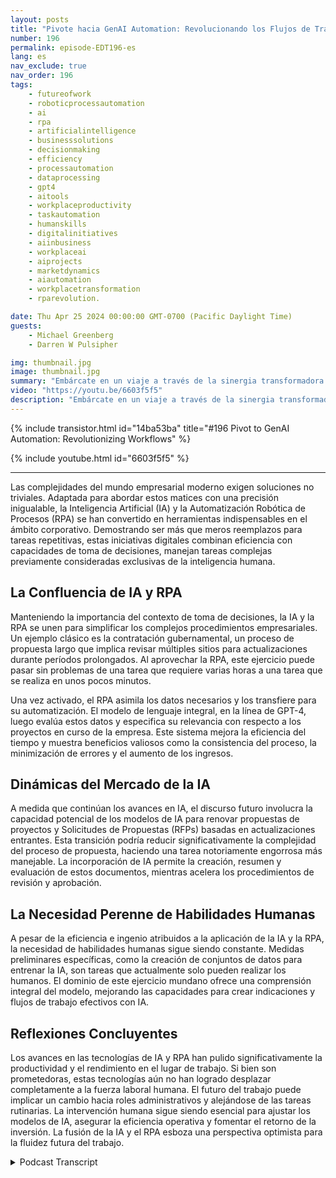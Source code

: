 ```yaml
---
layout: posts
title: "Pivote hacia GenAI Automation: Revolucionando los Flujos de Trabajo"
number: 196
permalink: episode-EDT196-es
lang: es
nav_exclude: true
nav_order: 196
tags:
    - futureofwork
    - roboticprocessautomation
    - ai
    - rpa
    - artificialintelligence
    - businesssolutions
    - decisionmaking
    - efficiency
    - processautomation
    - dataprocessing
    - gpt4
    - aitools
    - workplaceproductivity
    - taskautomation
    - humanskills
    - digitalinitiatives
    - aiinbusiness
    - workplaceai
    - aiprojects
    - marketdynamics
    - aiautomation
    - workplacetransformation
    - rparevolution.

date: Thu Apr 25 2024 00:00:00 GMT-0700 (Pacific Daylight Time)
guests:
    - Michael Greenberg
    - Darren W Pulsipher

img: thumbnail.jpg
image: thumbnail.jpg
summary: "Embárcate en un viaje a través de la sinergia transformadora de la Inteligencia Artificial (IA) y la Automatización Robótica de Procesos (RPA), como se discute en una ilustrativa entrevista entre Darren Pulsipher y Michael Greenberg. Desde acelerar los contratos gubernamentales hasta imaginar el papel de la IA en la gestión de propuestas, este video ilumina el paisaje en evolución de la eficiencia corporativa y la colaboración humano-máquina, ofreciendo un vistazo al futuro de la dinámica laboral y el aumento de la productividad."
video: "https://youtu.be/6603f5f5"
description: "Embárcate en un viaje a través de la sinergia transformadora de la Inteligencia Artificial (IA) y la Automatización Robótica de Procesos (RPA), como se discute en una ilustrativa entrevista entre Darren Pulsipher y Michael Greenberg. Desde acelerar los contratos gubernamentales hasta imaginar el papel de la IA en la gestión de propuestas, este video ilumina el paisaje en evolución de la eficiencia corporativa y la colaboración humano-máquina, ofreciendo un vistazo al futuro de la dinámica laboral y el aumento de la productividad."
---
```


<div>
{% include transistor.html id="14ba53ba" title="#196 Pivot to GenAI Automation: Revolutionizing Workflows" %}

{% include youtube.html id="6603f5f5" %}
</div>

---

Las complejidades del mundo empresarial moderno exigen soluciones no triviales. Adaptada para abordar estos matices con una precisión inigualable, la Inteligencia Artificial (IA) y la Automatización Robótica de Procesos (RPA) se han convertido en herramientas indispensables en el ámbito corporativo. Demostrando ser más que meros reemplazos para tareas repetitivas, estas iniciativas digitales combinan eficiencia con capacidades de toma de decisiones, manejan tareas complejas previamente consideradas exclusivas de la inteligencia humana.

## La Confluencia de IA y RPA

Manteniendo la importancia del contexto de toma de decisiones, la IA y la RPA se unen para simplificar los complejos procedimientos empresariales. Un ejemplo clásico es la contratación gubernamental, un proceso de propuesta largo que implica revisar múltiples sitios para actualizaciones durante períodos prolongados. Al aprovechar la RPA, este ejercicio puede pasar sin problemas de una tarea que requiere varias horas a una tarea que se realiza en unos pocos minutos.

Una vez activado, el RPA asimila los datos necesarios y los transfiere para su automatización. El modelo de lenguaje integral, en la línea de GPT-4, luego evalúa estos datos y especifica su relevancia con respecto a los proyectos en curso de la empresa. Este sistema mejora la eficiencia del tiempo y muestra beneficios valiosos como la consistencia del proceso, la minimización de errores y el aumento de los ingresos.

## Dinámicas del Mercado de la IA

A medida que continúan los avances en IA, el discurso futuro involucra la capacidad potencial de los modelos de IA para renovar propuestas de proyectos y Solicitudes de Propuestas (RFPs) basadas en actualizaciones entrantes. Esta transición podría reducir significativamente la complejidad del proceso de propuesta, haciendo una tarea notoriamente engorrosa más manejable. La incorporación de IA permite la creación, resumen y evaluación de estos documentos, mientras acelera los procedimientos de revisión y aprobación.

## La Necesidad Perenne de Habilidades Humanas

A pesar de la eficiencia e ingenio atribuidos a la aplicación de la IA y la RPA, la necesidad de habilidades humanas sigue siendo constante. Medidas preliminares específicas, como la creación de conjuntos de datos para entrenar la IA, son tareas que actualmente solo pueden realizar los humanos. El dominio de este ejercicio mundano ofrece una comprensión integral del modelo, mejorando las capacidades para crear indicaciones y flujos de trabajo efectivos con IA.

## Reflexiones Concluyentes

Los avances en las tecnologías de IA y RPA han pulido significativamente la productividad y el rendimiento en el lugar de trabajo. Si bien son prometedoras, estas tecnologías aún no han logrado desplazar completamente a la fuerza laboral humana. El futuro del trabajo puede implicar un cambio hacia roles administrativos y alejándose de las tareas rutinarias. La intervención humana sigue siendo esencial para ajustar los modelos de IA, asegurar la eficiencia operativa y fomentar el retorno de la inversión. La fusión de la IA y el RPA esboza una perspectiva optimista para la fluidez futura del trabajo.



<details>
<summary> Podcast Transcript </summary>

<p></p>

</details>
